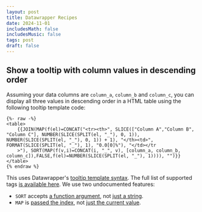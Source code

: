 ```yaml
---
layout: post
title: Datawrapper Recipes
date: 2024-11-01
includesMath: false
includesMusic: false
tags: post
draft: false
---
```


## Show a tooltip with column values in descending order

Assuming your data columns are `column_a`, `column_b` and `column_c`, you can display all three values in descending order in a HTML table using the following tooltip template code:

```liquid
{%- raw -%}
<table>
    {{JOIN(MAP(f(el)=CONCAT("<tr><th>", SLICE(["Column A","Column B", "Column C"], NUMBER(SLICE(SPLIT(el, "_"), 0, 1)), NUMBER(SLICE(SPLIT(el, "_"), 0, 1)) + 1), "</th><td>", FORMAT(SLICE(SPLIT(el, "_"), 1), "0.0[0]%"), "</td></tr
    >"), SORT(MAP(f(v,i)=CONCAT(i, "_", v), [column_a, column_b, column_c]),FALSE,f(el)=NUMBER(SLICE(SPLIT(el, "_"), 1)))), "")}}
</table>
{% endraw %}
```

This uses Datawrapper's [tooltip template syntax](https://academy.datawrapper.de/article/237-i-want-to-change-how-my-data-appears-in-tooltips#minitable). The full list of supported tags [is available here](https://github.com/datawrapper/chart-core/blob/master/docs/parser.md). We use two undocumented features:

- `SORT` accepts [a function argument](https://github.com/datawrapper/chart-core/blob/master/lib/dw/utils/parser.mjs#L659), not [just a string](https://github.com/datawrapper/chart-core/blob/master/docs/parser.md#sortarray-boolean-string--array).
- `MAP` is [passed the index](https://github.com/datawrapper/expr-eval/blob/d09ab58435d4743cced31cfa5b2eafadee578a92/src/functions.js#L277), not [just the current value](https://github.com/datawrapper/chart-core/blob/master/docs/parser.md#sortarray-boolean-string--array).
